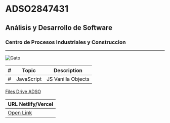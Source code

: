 # ADSO2847431
## Análisis y Desarrollo de Software
### Centro de Procesos Industriales y Construccion

---

![Gato](https://tinyurl.com/4kb8nmbv)

| # | Topic       | Description        |
|---| ---         | ---                |
| # | JavaScript  | JS Vanilla Objects |

[Files Drive ADSO](https://tinyurl.com/4657t2vw)

|URL Netlify/Vercel|
|---|
| [Open Link](https://ana2847431.netlify.app/) | 